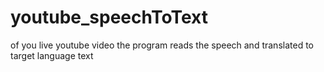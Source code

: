 # youtube_speechToText
of you live youtube video the program reads the speech and translated to target language text
